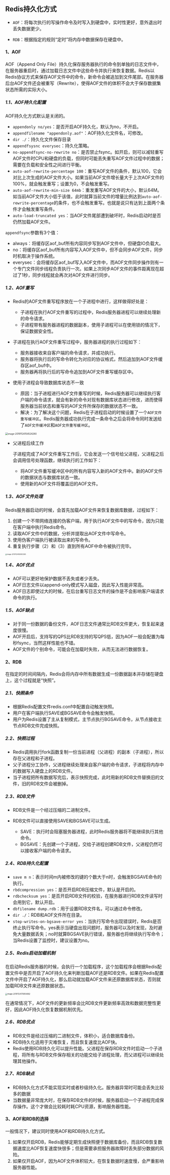 ## Redis持久化方式

- `AOF`：将每次执行的写操作命令及时写入到硬盘中，实时性更好，意外退出时丢失数据更少。

- `RDB`：根据指定的规则“定时”将内存中数据保存在硬盘中。

#### 1、AOF

AOF（Append Only File）持久化保存服务器执行的命令到单独的日志文件中，在服务器重启时，通过加载日志文件中这些命令并执行来恢复数据。Redis以Redis协议方式来保存AOF文件中的命令，新命令会被追加到文件尾部。在服务器后台AOF文件还会被重写（Rewrite），使得AOF文件的体积不会大于保存数据集状态所需的实际大小。

##### 1.1、AOF持久化配置

AOF持久化方式默认是关闭的。

- `appendonly no/yes`：是否开启AOF持久化，默认为no，不开启。
- `appendfilename "appendonly.aof"`：AOF持久化文件名，可修改。
- `dir ./`：持久化文件保存目录
- `appendfsysnc everysec`：持久化策略。
- `no-appendfsync-no-rewrite no`：是否禁止fsync。如开启，则可以减轻重写AOF文件时CPU和硬盘的负载，但同时可能丢失重写AOF文件过程中的数据；需要在负载和安全性之间进行平衡。
- `auto-aof-rewrite-percentage 100`：重写AOF文件的条件，默认100，它会对比上次生成的AOF文件大小。如果当前AOF文件增长量大于上次AOF文件的100%，就会触发重写；设置为0，不会触发重写。
- `auto-aof-rewrite-min-size 64mb`：重发重写AOF文件的大小，默认64M。如当前AOF文件大小低于该值，此时就算当前文件的增量比例达到`auto-aof-rewrite-percentage`的条件，也不会触发重写。也就是说只有达到上面两个条件才会触发重写条件。
- `auto-load-truncated yes`：当AOF文件尾部遭到破坏时，Redis启动时是否仍然加载AOF文件。



`appendfsync`参数有3个值：

- always：将缓存区aof_buf所有内容同步写到AOF文件中，但硬盘IO负载大。
- no：将缓存区aof_buf所有内容写入AOF文件中，但不会同步AOF文件，同步时机取决于操作系统。
- everysec：会将缓存区aof_buf写入AOF文件中，而AOF文件同步操作则有一个专门文件同步线程负责执行一次。如果上次同步AOF文件的事件距离现在超过了1秒，同步线程就会再次对AOF文件进行同步。

##### 1.2、AOF重写

- Redis的AOF文件重写程序放在一个子进程中进行，这样做得好处是：
  - 子进程在执行AOF文件重写的过程中，Redis服务器进程可以继续处理新的命令请求。
  - 子进程带有服务器进程的数据副本，使用子进程可以在使用锁的情况下，保证数据安全性。

- 子进程在执行AOF文件重写过程中，服务器进程的执行过程如下：
  - 服务器接收来自客户端的命令请求，并成功执行。
  - 服务器将执行后的写命令转化为对应的协议格式，然后追加到AOF文件缓存区aof_buf中。
  - 服务器再将执行后的写命令追加到AOF文件重写缓存区中。
- 使用子进程会导致数据库状态不一致
  - 原因：当子进程进行AOF文件重写的时候，Redis服务器可以继续执行客户端的命令请求，就会有新的命令对现有数据库状态进行修改，进而使得服务器当前状态和重写的AOF文件所保存的数据状态不一致。
  - 解决：为了解决这个问题，Redis在子进程启动的时候设置了一个`AOF文件重写缓冲区`。Redis服务器成功执行完成一条命令之后会将命令同时发送给了`AOF文件缓冲区`和`AOF文件重写缓冲区`。

<img src=".images/20200410234434.png" alt="image-20191124154524280" style="zoom:50%;" />

- 父进程后续工作

  子进程完成了AOF文件重写工作后，它会发送一个信号给父进程，父进程之后会调用信号处理函数，继续执行的工作如下：

  - 将AOF文件重写缓冲区中的所有内容写入新的AOF文件中。新的AOF文件的数据状态与数据库状态一致。
  - 使用新的AOF文件将覆盖旧的AOF文件。

##### 1.3、AOF文件处理

Redis服务器启动的时候，会首先加载AOF文件来恢复数据库数据，过程如下：

1. 创建一个不带网络连接的伪客户端，用于执行AOF文件中的写命令，因为只能在客户端中执行Redis命令。
2. 读取AOF文件中的数据，分析并提取出AOF文件中写命令。
3. 使用伪客户端执行被读取出来的写命令。
4. 重复执行步骤（2）和（3）直到所有AOF中命令被执行完毕。

<img src=".images/20200410234440.png" alt="image-20191124160803365" style="zoom: 33%;" />

##### 1.4、AOF优点

- AOF可以更好地保护数据不丢失或者少丢失。
- AOF日志文件以append-only模式写入磁盘，因此写入性能非常高。
- AOF日志即使过大的时候，在后台重写日志文件的操作是不会影响客户端请求命令的执行。

##### 1.5、AOF缺点

- 对于同一份数据的备份文件，AOF日志文件通常比RDB文件更大，恢复起来速度很慢。
- AOF开启后，支持写的QPS比RDB支持的写QPS低，因为AOF一般会配置为每秒fsync，当然这样性能也不错。
- AOF文件的个别命令，可能会在加载时失败，从而无法进行数据恢复。



#### 2、RDB

在指定的时间间隔内，Redis会将内存中所有数据生成一份数据副本并存储在硬盘上，这个过程就是“快照”。

##### 2.1、快照条件

- 根据Redis配置文件redis.conf中配置自动触发快照。
- 用户在客户端执行SAVE或BGSAVE命令会触发快照。
- 用户为Redis设置了主从复制模式，主节点执行BGSAVE命令，从节点接收主节点RDB文件完成快照。

##### 2.2、快照过程

- Redis调用执行fork函数复制一份当前进程（父进程）的副本（子进程），所以存在父进程和子进程。
- 父子进程分工协作，父进程继续处理来自客户端的命令请求，子进程将内存中的数据写入硬盘上的RDB文件。
- 当子进程把所有数据写完后，表示快照完成，此时用新的RDB文件替换旧的文件，旧的RDB文件会被删掉。

##### 2.3、RDB文件

- RDB文件是一个经过压缩的二进制文件。

- RDB文件可以直接使用SAVE和BGSAVE可以生成。
  - SAVE：执行时会阻塞服务器进程，此时Redis服务器将不能继续执行其他命令。
  - BGSAVE：先创建一个子进程，交给子进程创建RDB文件，父进程仍然可以接收客户端的命令请求。

##### 2.4、RDB持久化配置

- `save m n`：表示时间m内被修改的键的个数大于n时，会触发BGSAVE命令的执行。
- `rbdcompression yes`：是否开启RDB压缩文件，默认是开启的。
- `rdbchecksum yes`：是否开启RDB文件的校验，在服务器进行RDB文件读写时会用到它，默认开启。
- `dbfilename dump.rdb`：用于设置RDB文件名，可以通过命令修改。
- `dir ./`：RDB和AOF文件所在目录。
- `stop-writes-on-bgsave-error yes`：当执行写命令出现错误时，Redis是否终止执行写命令。yes表示当硬盘出现问题时，服务器可以及时发现，及时避免大量数据丢失；no时就算BGSAVE执行错误，服务器也将继续执行写命令；当Redis设置了监控时，建议设置为no。

##### 2.5、Redis启动加载机制

在启动Redis服务器的时候，会执行一个加载程序，这个加载程序会根据Redis配置文件中是否开启了AOF持久化来判断加载AOF还是RDB文件。如果在Redis配置文件中开启了AOF持久化，那么启动就加载AOF文件来还原数据库状态，否则就加载RDB文件来还原数据状态。

<img src=".images/20200410234448.png" alt="image-20191124170854882" style="zoom:40%;" />



在通常情况下，AOF文件的更新频率会比RDB文件更新频率高效和数据完整性更好，因此AOF持久化恢复数据机制优先。

##### 2.6、RDB优点

- RDB文件是经过压缩的二进制文件，体积小，适合数据库备份。
- RDB持久化适用于灾难恢复，而且恢复速度比AOF快。
- Redis使用RDB持久化可以提升性能。父进程在保存RDB文件时启动一个子进程，将所有与RDB文件保存相关的功能交给子进程处理，而父进程可以继续处理其他操作。

##### 2.7、RDB缺点

- RDB持久化方式不能实现实时或者秒级持久化。服务器异常时可能会丢失比较多的数据
- 当数据量非常庞大时，在保存RDB文件的时候，服务器启动一个子进程完成保存操作。这个才做会比较耗时耗CPU资源，影响服务器性能。

#### 3、AOF和RDB的选择

一般情况下，建议同时使用AOF和RDB持久化方式。

1. 如果仅开启RDB，Redis能够定期生成快照便于数据库备份，而且RDB恢复数据速度比AOF恢复速度快很多；但是需要承担服务器故障时丢失部分数据的风险。
2. 如果仅开启AOF，因为AOF文件体积较大，在恢复数据时速度慢，会严重影响服务器性能。

